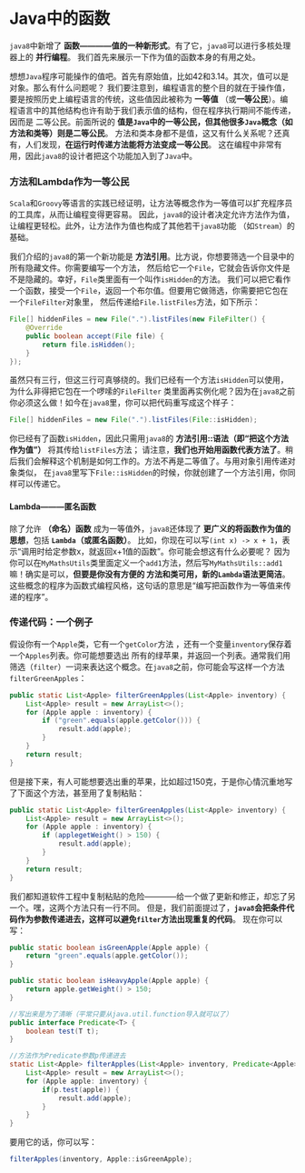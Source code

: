 Java中的函数
================================================================
`java8`中新增了 **函数————值的一种新形式**。有了它，`java8`可以进行多核处理器上的 **并行编程**。
我们首先来展示一下作为值的函数本身的有用之处。

想想`Java`程序可能操作的值吧。首先有原始值，比如42和3.14。其次，值可以是对象。那么有什么问题呢？
我们要注意到，编程语言的整个目的就在于操作值，要是按照历史上编程语言的传统，这些值因此被称为 **一等值**
（或**一等公民**）。编程语言中的其他结构也许有助于我们表示值的结构，但在程序执行期间不能传递，因而是
二等公民。前面所说的 **值是`Java`中的一等公民，但其他很多`Java`概念（如方法和类等）则是二等公民**。
方法和类本身都不是值，这又有什么关系呢？还真有，人们发现，**在运行时传递方法能将方法变成一等公民**。
这在编程中非常有用，因此`java8`的设计者把这个功能加入到了`Java`中。

### 方法和Lambda作为一等公民
`Scala`和`Groovy`等语言的实践已经证明，让方法等概念作为一等值可以扩充程序员的工具库，从而让编程变得更容易。
因此，`java8`的设计者决定允许方法作为值，让编程更轻松。此外，让方法作为值也构成了其他若干`java8`功能
（如`Stream`）的基础。

我们介绍的`java8`的第一个新功能是 **方法引用**。比方说，你想要筛选一个目录中的所有隐藏文件。你需要编写一个方法，
然后给它一个`File`，它就会告诉你文件是不是隐藏的。幸好，`File`类里面有一个叫作`isHidden`的方法。
我们可以把它看作一个函数，接受一个`File`，返回一个布尔值。但要用它做筛选，你需要把它包在一个`FileFilter`对象里，
然后传递给`File.listFiles`方法，如下所示：
```java
File[] hiddenFiles = new File(".").listFiles(new FileFilter() {
    @Override
    public boolean accept(File file) {
        return file.isHidden();
    }
});
```
虽然只有三行，但这三行可真够绕的。我们已经有一个方法`isHidden`可以使用，为什么非得把它包在一个啰嗦的`FileFilter`
类里面再实例化呢？因为在`java8`之前你必须这么做！如今在`java8`里，你可以把代码重写成这个样子：
```java
File[] hiddenFiles = new File(".").listFiles(File::isHidden);
```
你已经有了函数`isHidden`，因此只需用`java8`的 **方法引用::语法（即“把这个方法作为值”）** 将其传给`listFiles`方法；
请注意，**我们也开始用函数代表方法了**。稍后我们会解释这个机制是如何工作的。方法不再是二等值了。与用对象引用传递对象类似，
在`java8`里写下`File::isHidden`的时候，你就创建了一个方法引用，你同样可以传递它。

#### Lambda———匿名函数
除了允许 **（命名）函数** 成为一等值外，`java8`还体现了 **更广义的将函数作为值的思想**，包括 **`Lambda`（或匿名函数）**。
比如，你现在可以写`(int x) -> x + 1`，表示“调用时给定参数x，就返回x+1值的函数”。你可能会想这有什么必要呢？
因为你可以在`MyMathsUtils`类里面定义一个`add1`方法，然后写`MyMathsUtils::add1`嘛！确实是可以，**但要是你没有方便的
方法和类可用，新的`Lambda`语法更简洁**。这些概念的程序为函数式编程风格，这句话的意思是“编写把函数作为一等值来传递的程序”。

### 传递代码：一个例子
假设你有一个`Apple`类，它有一个`getColor`方法 ，还有一个变量`inventory`保存着一个`Apples`列表。你可能想要选出
所有的绿苹果，并返回一个列表。通常我们用筛选（`filter`）一词来表达这个概念。在`java8`之前，你可能会写这样一个方法
`filterGreenApples`：
```java
public static List<Apple> filterGreenApples(List<Apple> inventory) {
    List<Apple> result = new ArrayList<>();
    for (Apple apple : inventory) {
        if ("green".equals(apple.getColor())) {
            result.add(apple);
        }
    }
    return result;
}
```
但是接下来，有人可能想要选出重的苹果，比如超过150克，于是你心情沉重地写了下面这个方法，甚至用了复制粘贴：
```java
public static List<Apple> filterGreenApples(List<Apple> inventory) {
    List<Apple> result = new ArrayList<>();
    for (Apple apple : inventory) {
        if (applegetWeight() > 150) {
            result.add(apple);
        }
    }
    return result;
}
```
我们都知道软件工程中复制粘贴的危险————给一个做了更新和修正，却忘了另一个。嘿，这两个方法只有一行不同。
但是，我们前面提过了，**`java8`会把条件代码作为参数传递进去，这样可以避免`filter`方法出现重复的代码**。
现在你可以写：
```java
public static boolean isGreenApple(Apple apple) {
    return "green".equals(apple.getColor());
}

public static boolean isHeavyApple(Apple apple) {
    return apple.getWeight() > 150;
}

//写出来是为了清晰（平常只要从java.util.function导入就可以了）
public interface Predicate<T> {
    boolean test(T t);
}

//方法作为Predicate参数p传递进去
static List<Apple> filterApples(List<Apple> inventory, Predicate<Apple> p) {
    List<Apple> result = new ArrayList<>();
    for (Apple apple: inventory) {
        if(p.test(apple)) {
            result.add(apple);
        }
    }
}
```
要用它的话，你可以写：
```java
filterApples(inventory, Apple::isGreenApple);
```